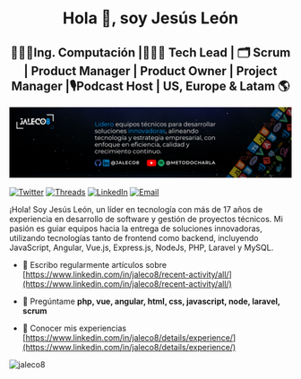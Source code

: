 <h1 align="center">Hola 👋, soy Jesús León</h1>
<h2 align="center">👨🏻‍🎓Ing. Computación |🧑🏻‍💻 Tech Lead | 🗂️ Scrum | Product Manager | Product Owner | Project Manager |🎙Podcast Host | US, Europe & Latam 🌎</h2>

![](./images/JALECO-Banner-2.png)

[![Twitter](https://img.shields.io/badge/Twitter-jaleco8-0F1419?logo=x&labelColor=0F1419&color=1FA5FF)](https://twitter.com/jaleco8) [![Threads](https://img.shields.io/badge/threads-jaleco8-171819?logo=threads&labelColor=171819&color=A4ABB3)](https://www.threads.net/@jaleco8) [![LinkedIn](https://img.shields.io/badge/LinkedIn-jaleco8-0a66c2?logo=linkedIn&labelColor=0a66c2&color=032342)](https://www.linkedin.com/in/jaleco8) [![Email](https://img.shields.io/badge/ing.jesusleon%40gmail.com-Email_Personal-0D0D0D?logo=gmail&labelColor=0D0D0D&color=F21D2F)](mailto:ing.jesusleon@gmail.com)

¡Hola! Soy Jesús León, un líder en tecnología con más de 17 años de experiencia en desarrollo de software y gestión de proyectos técnicos. Mi pasión es guiar equipos hacia la entrega de soluciones innovadoras, utilizando tecnologías tanto de frontend como backend, incluyendo JavaScript, Angular, Vue.js, Express.js, NodeJs, PHP, Laravel y MySQL.

- 📝 Escribo regularmente artículos sobre [https://www.linkedin.com/in/jaleco8/recent-activity/all/](https://www.linkedin.com/in/jaleco8/recent-activity/all/)

- 💬 Pregúntame **php, vue, angular, html, css, javascript, node, laravel, scrum**

- 📄 Conocer mis experiencias [https://www.linkedin.com/in/jaleco8/details/experience/](https://www.linkedin.com/in/jaleco8/details/experience/)

<p><img align="left" src="https://github-readme-stats.vercel.app/api/top-langs?username=jaleco8&show_icons=true&locale=en&layout=compact" alt="jaleco8" /></p>

